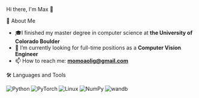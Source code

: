 Hi there, I'm Max 👋

🚀 About Me

-  🎓I finished my master degree in computer science at **the University of Colorado Boulder** 
- 🔭 I’m currently looking for full-time positions as a **Computer Vision Engineer**
- 📫 How to reach me: **momoaolig@gmail.com**

🛠️ Languages and Tools

![Python](https://img.shields.io/badge/-Python-black?style=flat-square&logo=python)
![PyTorch](https://img.shields.io/badge/-PyTorch-ee4c2c?style=flat-square&logo=pytorch&logoColor=white)
![Linux](https://img.shields.io/badge/-Linux-black?style=flat-square&logo=linux)
![NumPy](https://img.shields.io/badge/-NumPy-013243?style=flat-square&logo=numpy)
![wandb](https://img.shields.io/badge/-Weights%20%26%20Biases-FFBE00?style=flat-square&logo=wandb&logoColor=black)
<!-- Add more as needed -->

<!-- 📈 GitHub Stats

![Max's GitHub stats](https://github-readme-stats.vercel.app/api?username=momoaolig&show_icons=true&hide_title=true&count_private=true&hide=prs&theme=default) -->


